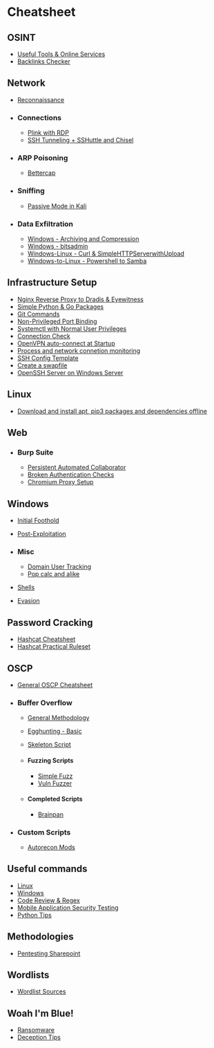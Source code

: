 # Cheatsheet

## OSINT
* [Useful Tools & Online Services](OSINT/Useful_Tools_URLs.md)
* [Backlinks Checker](OSINT/Backlink_Check.md)

## Network
* [Reconnaissance](Network/Reconnaissance.md)

* ### Connections
    * [Plink with RDP](Network/Connections/Plink-RDP.md)
    * [SSH Tunneling + SSHuttle and Chisel](Network/Connections/SSH_Tunneling.md)

* ### ARP Poisoning
    * [Bettercap](Network/ARP_Poisoning/Bettercap.md)

* ### Sniffing
    * [Passive Mode in Kali](Network/Sniffing/PassiveMode-Kali.md)
* ### Data Exfiltration
    * [Windows - Archiving and Compression](Network/Data_Exfiltration/Windows-Archiving_and_Compression.md)
    * [Windows - bitsadmin](Network/Data_Exfiltration/Windows_bitsadmin.md)
    * [Windows-Linux - Curl & SimpleHTTPServerwithUpload](Network/Data_Exfiltration/Windows-Linux-Curl-SimpleHTTPServerwithUpload.md)
    * [Windows-to-Linux - Powershell to Samba](Network/Data_Exfiltration/Powershell-SAMBA.md)


## Infrastructure Setup
* [Nginx Reverse Proxy to Dradis & Eyewitness](Infrastructure_Setup/NginxReverseProxy_Dradis-Eyewitness.md)
* [Simple Python & Go Packages](Infrastructure_Setup/Simple_Python_Go_Packages.md)
* [Git Commands](Infrastructure_Setup/Git_Commands.md)
* [Non-Privileged Port Binding](Infrastructure_Setup/Non-Privileged_Port_Binding.md)
* [Systemctl with Normal User Privileges](Infrastructure_Setup/Systemctl_with_user_privileges.md)
* [Connection Check](Infrastructure_Setup/Connection_Check.md)
* [OpenVPN auto-connect at Startup](Infrastructure_Setup/OpenVPN_AutoConnect.md)
* [Process and network connetion monitoring](Infrastructure_Setup/Process_and_network_connection_monitoring.md)
* [SSH Config Template](Infrastructure_Setup/SSH_Config_Template.md)
* [Create a swapfile](Infrastructure_Setup/Create_Swapfile.md)
* [OpenSSH Server on Windows Server](Infrastructure_Setup/OpenSSH_Server_Windows.md)

## Linux
* [Download and install apt, pip3 packages and dependencies offline](Linux/Downloading_apt_pip3_packages_offline.md)

## Web
* ### Burp Suite
    * [Persistent Automated Collaborator](Web/BurpSuite/Persistent_Automated_Collaborator.md)
    * [Broken Authentication Checks](Web/BurpSuite/Broken_Authentication_Checks.md)
    * [Chromium Proxy Setup](Web/BurpSuite/Chromium_Proxy_Setup.md)

## Windows
* [Initial Foothold](Windows/Initial_Foothold.md)

* [Post-Exploitation](Windows/Post_Exploitation.md)

* ### Misc
    * [Domain User Tracking](Windows/Misc/DomainUser_Tracking.md)
    * [Pop calc and alike](Windows/Misc/Pop_calc_and_alike.md)
    
* [Shells](Windows/Shells.md)
* [Evasion](Windows/Evasion.md)

## Password Cracking
* [Hashcat Cheatsheet](Password_Cracking/Hashcat_general_cheatsheet.md)
* [Hashcat Practical Ruleset](Password_Cracking/Hashcat_Practical_Ruleset.md)
    
## OSCP
* [General OSCP Cheatsheet](OSCP/General_Cheatsheet.md)
* ### Buffer Overflow
    * [General Methodology](OSCP/Buffer_Overflow/General_methodology.md)
    * [Egghunting - Basic](OSCP/Buffer_Overflow/Egghunting-Basic.md)
    * [Skeleton Script](OSCP/Buffer_Overflow/Skeleton.md)

    * #### Fuzzing Scripts
        * [Simple Fuzz](OSCP/Buffer_Overflow/Fuzzing_Scripts/Simple_Fuzz.md)
        * [Vuln Fuzzer](OSCP/Buffer_Overflow/Fuzzing_Scripts/vuln_fuzzer.md)

    * #### Completed Scripts
        * [Brainpan](OSCP/Buffer_Overflow/Completed_Scripts/brainpan.md)

* ### Custom Scripts
    * [Autorecon Mods](OSCP/Custom_Scripts/Autorecon_modification.md)

## Useful commands
* [Linux](Useful_Commands/Linux.md)
* [Windows](Useful_Commands/Windows.md)
* [Code Review & Regex](Useful_Commands/Code_Review_Regex.md)
* [Mobile Application Security Testing](Useful_Commands/Mobile_App_Security_Testing.md)
* [Python Tips](Useful_Commands/Python_Tips.md)

## Methodologies
* [Pentesting Sharepoint](Methodologies/Sharepoint.md)

## Wordlists
* [Wordlist Sources](Wordlist/Wordlist_Sources.md)

## Woah I'm Blue!
* [Ransomware](Woah_Im_Blue/Ransomware.md)
* [Deception Tips](Woah_Im_Blue/Deception.md)
